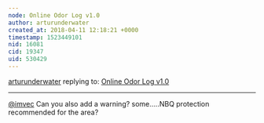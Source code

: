 ```yaml
---
node: Online Odor Log v1.0
author: arturunderwater
created_at: 2018-04-11 12:18:21 +0000
timestamp: 1523449101
nid: 16081
cid: 19347
uid: 530429
---
```




[arturunderwater](../profile/arturunderwater) replying to: [Online Odor Log v1.0](../notes/imvec/04-06-2018/online-odor-log-v1-0)

----
[@imvec](/profile/imvec) Can you also add a warning? some.....NBQ protection recommended for the area?